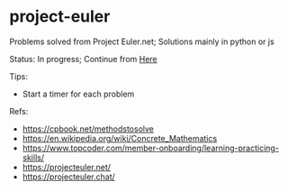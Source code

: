 # project-euler
Problems solved from Project Euler.net; Solutions mainly in python or js

Status: In progress; 
Continue from [Here](https://projecteuler.net/problem=2)

Tips:
- Start a timer for each problem

Refs:
- https://cpbook.net/methodstosolve
- https://en.wikipedia.org/wiki/Concrete_Mathematics
- https://www.topcoder.com/member-onboarding/learning-practicing-skills/
- https://projecteuler.net/
- https://projecteuler.chat/
